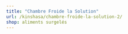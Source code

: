 ```yaml
---
title: "Chambre Froide la Solution"
url: /kinshasa/chambre-froide-la-solution-2/
shop: aliments surgelés
---
```

